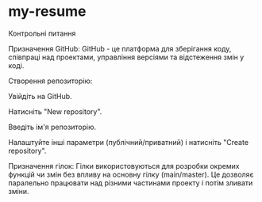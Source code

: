 # my-resume
Контрольні питання

Призначення GitHub: GitHub - це платформа для зберігання коду, співпраці над проектами, управління версіями та відстеження змін у коді.

Створення репозиторію:

Увійдіть на GitHub.

Натисніть "New repository".

Введіть ім'я репозиторію.

Налаштуйте інші параметри (публічний/приватний) і натисніть "Create repository".

Призначення гілок: Гілки використовуються для розробки окремих функцій чи змін без впливу на основну гілку (main/master). Це дозволяє паралельно працювати над різними частинами проекту і потім зливати зміни.

